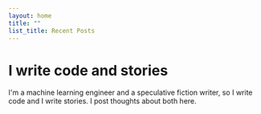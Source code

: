 ```yaml
---
layout: home
title: ""
list_title: Recent Posts
---
```


# I write code and stories

I'm a machine learning engineer and a speculative fiction writer, so I write code and I write stories. I post thoughts about both here.